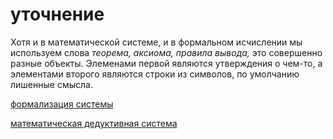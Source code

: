 # уточнение
Хотя и в математической системе, и в формальном исчислении мы используем слова _теорема, аксиома, правила вывода,_ это совершенно разные объекты. Элеменами первой являются утверждения о чем-то, а элементами второго являются строки из символов, по умолчанию лишенные смысла.

[формализация системы](%D1%84%D0%BE%D1%80%D0%BC%D0%B0%D0%BB%D0%B8%D0%B7%D0%B0%D1%86%D0%B8%D1%8F%20%D1%81%D0%B8%D1%81%D1%82%D0%B5%D0%BC%D1%8B)

[математическая дедуктивная система](%D0%BC%D0%B0%D1%82%D0%B5%D0%BC%D0%B0%D1%82%D0%B8%D1%87%D0%B5%D1%81%D0%BA%D0%B0%D1%8F%20%D0%B4%D0%B5%D0%B4%D1%83%D0%BA%D1%82%D0%B8%D0%B2%D0%BD%D0%B0%D1%8F%20%D1%81%D0%B8%D1%81%D1%82%D0%B5%D0%BC%D0%B0)